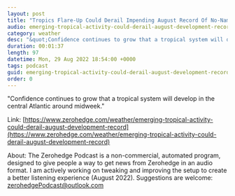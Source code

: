 ```yaml
---
layout: post
title: "Tropics Flare-Up Could Derail Impending August Record Of No-Named Storms"
audio: emerging-tropical-activity-could-derail-august-development-record-0
category: weather
desc: "&quot;Confidence continues to grow that a tropical system will develop in the central Atlantic around midweek.&quot;   "
duration: 00:01:37
length: 97
datetime: Mon, 29 Aug 2022 18:54:00 +0000
tags: podcast
guid: emerging-tropical-activity-could-derail-august-development-record-0
order: 0
---
```

&quot;Confidence continues to grow that a tropical system will develop in the central Atlantic around midweek.&quot;   

Link: [https://www.zerohedge.com/weather/emerging-tropical-activity-could-derail-august-development-record](https://www.zerohedge.com/weather/emerging-tropical-activity-could-derail-august-development-record)

About: The Zerohedge Podcast is a non-commercial, automated program, designed to give people a way to get news from Zerohedge in an audio format.  I am actively working on tweaking and improving the setup to create a better listening experience (August 2022).  Suggestions are welcome: [zerohedgePodcast@outlook.com](mailto:zerohedgePodcast@outlook.com)